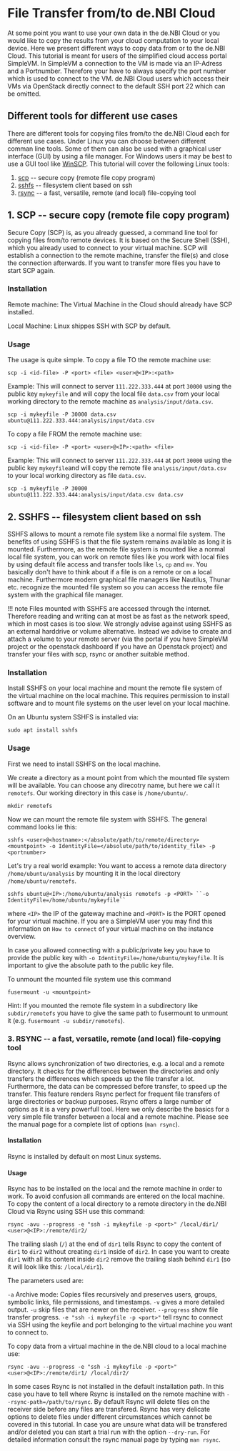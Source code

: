 # File Transfer from/to de.NBI Cloud
At some point you want to use your own data in the de.NBI Cloud or you would like to copy the results from your cloud computation to your local device. Here we present different ways to copy data from or to the de.NBI Cloud. This tutorial is meant for users of the simplified cloud access portal SimpleVM. In SimpleVM a connection to the VM is made via an IP-Adress and a Portnumber. Therefore your have to always specify the port number which is used to connect to the VM. de.NBI Cloud users which access their VMs via OpenStack directly connect to the default SSH port 22 which can be omitted.

## Different tools for different use cases
There are different tools for copying files from/to the de.NBI Cloud each for different use cases. Under Linux you can choose between different comman line tools. Some of them can also be used with a graphical user interface (GUI) by using a file manager. For Windows users it may be best to use a GUI tool like [WinSCP](https://winscp.net/eng/index.php). This tutorial will cover the following Linux tools:

1. [scp](#1-scp-secure-copy-remote-file-copy-program) -- secure copy (remote file copy program)
2. [sshfs](#2-sshfs-filesystem-client-based-on-ssh) -- filesystem client based on ssh 
3. [rsync](#3-rsync-a-fast-versatile-remote-and-local-file-copying-tool) -- a fast, versatile, remote (and local) file-copying tool 

## <a name="SCP"></a> 1. SCP -- secure copy (remote file copy program)
Secure Copy (SCP) is, as you already guessed, a command line tool for copying files from/to remote devices. It is based on the Secure Shell (SSH), which you already used to connect to your virtual machine. SCP will establish a connection to the remote machine, transfer the file(s) and close the connection afterwards. If you want to transfer more files you have to start SCP again.

### Installation
Remote machine:
The Virtual Machine in the Cloud should already have SCP installed.

Local Machine:
Linux shippes SSH with SCP by default.

### Usage
The usage is quite simple. To copy a file TO the remote machine use:

```
scp -i <id-file> -P <port> <file> <user>@<IP>:<path>
```

Example:
This will connect to server ``111.222.333.444`` at port ``30000`` using the public key ``mykeyfile`` and will copy the local file ``data.csv`` from your local working directory to the remote machine as ``analysis/input/data.csv``.

```
scp -i mykeyfile -P 30000 data.csv ubuntu@111.222.333.444:analysis/input/data.csv
```

To copy a file FROM the remote machine use:

```
scp -i <id-file> -P <port> <user>@<IP>:<path> <file>
```

Example:
This will connect to server ``111.222.333.444`` at port ``30000`` using the public key ``mykeyfile``and will copy the remote file ``analysis/input/data.csv`` to your local working directory as file ``data.csv``.

```
scp -i mykeyfile -P 30000 ubuntu@111.222.333.444:analysis/input/data.csv data.csv 
```

## <a name="SSHFS"></a> 2. SSHFS -- filesystem client based on ssh 
SSHFS allows to mount a remote file system like a normal file system. The benefits of using SSHFS is that the file 
system remains available as long it is mounted. Furthermore, as the remote file system is mounted like a normal local 
file system, you can work on remote files like you work with local files by using default file access and transfer tools 
like ``ls``, ``cp`` and ``mv``. You basically don't have to think about if a file is on a remote or on a local machine. 
Furthermore modern graphical file managers like Nautilus, Thunar etc. recognize the mounted file system so you can access 
the remote file system with the graphical file manager.

!!! note
    Files mounted with SSHFS are accessed through the internet. Therefore reading and writing can at most be as fast as 
    the network speed, which in most cases is too slow. We strongly advise against using SSHFS as an external harddrive 
    or volume alternative. Instead we advise to create and attach a volume to your remote server (via the portal if you have 
    SimpleVM project or the openstack dashboard if you have an Openstack project) and transfer your files with scp, rsync 
    or another suitable method.

### Installation
Install SSHFS on your local machine and mount the remote file system of the virtual machine on the local machine. 
This requires permission to install software and to mount file systems on the user level on your local machine.

On an Ubuntu system SSHFS is installed via:

```
sudo apt install sshfs
```

### Usage
First we need to install SSHFS on the local machine.

We create a directory as a mount point from which the mounted file system will be available. You can choose any 
direcotry name, but here we call it ``remotefs``. Our working directory in this case is ``/home/ubuntu/``.

```
mkdir remotefs
```

Now we can mount the remote file system with SSHFS. The general command looks lie this:

```
sshfs <user>@<hostname>:</absolute/path/to/remote/directory> <mountpoint> -o IdentityFile=</absolute/path/to/identity_file> -p <portnumber>
```

Let's try a real world example: You want to access a remote data directory ``/home/ubuntu/analysis`` by mounting it 
in the local directory ``/home/ubuntu/remotefs``. 

```
sshfs ubuntu@<IP>:/home/ubuntu/analysis remotefs -p <PORT> ``-o IdentityFile=/home/ubuntu/mykeyfile``
```
where ``<IP>`` the IP of the gateway machine and ``<PORT>`` is the PORT opened for your virtual machine. If you are a 
SimpleVM user you may find this information on ``How to connect`` of your virtual machine on the instance overview.

In case you allowed connecting with a public/private key you have to provide the public key with 
``-o IdentityFile=/home/ubuntu/mykeyfile``. It is important to give the absolute path to the public key file.

To unmount the mounted file system use this command

```
fusermount -u <mountpoint>
```

Hint: If you mounted the remote file system in a subdirectory like ``subdir/remotefs`` you have to give the same path 
to fusermount to unmount it (e.g. ``fusermount -u subdir/remotefs``).


### <a name="Rsync"></a> 3. RSYNC -- a fast, versatile, remote (and local) file-copying tool 
Rsync allows synchronization of two directories, e.g. a local and a remote directory. It checks for the differences between the directories and only transfers the differences which speeds up the file transfer a lot. Furthermore, the data can be compressed before transfer, to speed up the transfer. This feature renders Rsync perfect for frequent file transfers of large directories or backup purposes. Rsync offers a large number of options as it is a very powerfull tool. Here we only describe the basics for a very simple file transfer between a local and a remote machine. Please see the manual page for a complete list of options (``man rsync``).

#### Installation
Rsync is installed by default on most Linux systems.

#### Usage
Rsync has to be installed on the local and the remote machine in order to work. To avoid confusion all commands are entered on the local machine.
To copy the content of a local directory to a remote directory in the de.NBI Cloud via Rsync using SSH use this command:

```
rsync -avu --progress -e "ssh -i mykeyfile -p <port>" /local/dir1/ <user>@<IP>:/remote/dir2/ 
```

The trailing slash (``/``) at the end of ``dir1`` tells Rsync to copy the content of ``dir1`` to ``dir2`` without creating ``dir1`` inside of ``dir2``. In case you want to create ``dir1`` with all its content inside ``dir2`` remove the trailing slash behind ``dir1`` (so it will look like this: ``/local/dir1``).

The parameters used are:

``-a`` Archive mode: Copies files recursively and preserves users, groups, symbolic links, file permissions, and timestamps. ``-v`` gives a more detailed output. ``-u`` skip files that are newer on the receiver. ``--progress`` show file transfer progress. ``-e "ssh -i mykeyfile -p <port>"`` tell rsync to connect via SSH using the keyfile and port belonging to the virtual machine you want to connect to.

To copy data from a virtual machine in the de.NBI cloud to a local machine use:

```
rsync -avu --progress -e "ssh -i mykeyfile -p <port>" <user>@<IP>:/remote/dir1/ /local/dir2/
```

In some cases Rsync is not installed in the default installation path. In this case you have to tell where Rsync is installed on the remote machine with ``--rsync-path=/path/to/rsync``. 
By default Rsync will delete files on the receiver side before any files are transfered. Rsync has very delicate options to delete files under different circumstances which cannot be covered in this tutorial. In case you are unsure what data will be transfered and/or deleted  you can start a trial run with the option ``--dry-run``. For detailed information consult the rsync manual page by typing ``man rsync``.

